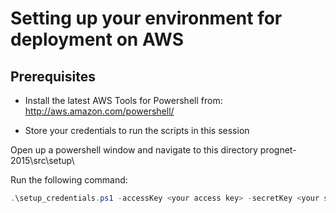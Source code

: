 # Setting up your environment for deployment on AWS

## Prerequisites 

* Install the latest AWS Tools for Powershell from:
   http://aws.amazon.com/powershell/

* Store your credentials to run the scripts in this session

Open up a powershell window and navigate to this directory prognet-2015\src\setup\

Run the following command:
```powershell
.\setup_credentials.ps1 -accessKey <your access key> -secretKey <your secret key>
```